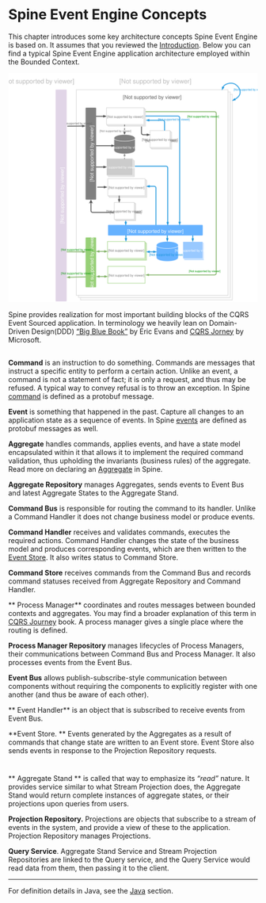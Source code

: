   

# Spine Event Engine Concepts

This chapter introduces some key architecture concepts Spine Event Engine is based on. It assumes that you reviewed the [Introduction](README.md).
Below you can find a typical Spine Event Engine application architecture employed within the Bounded Context.


![Spine Event Engine Diagram](Diagram-SpineEventEngine.svg)

Spine provides realization for most important building blocks of the CQRS Event Sourced application. In terminology we heavily lean on Domain-Driven Design(DDD) [“Big Blue Book”](http://www.amazon.com/Domain-Driven-Design-Tackling-Complexity-Software/dp/0321125215) by Eric Evans and [CQRS Jorney](https://msdn.microsoft.com/en-us/library/jj554200.aspx) by Microsoft.  


## 

**Command** is an instruction to do something. Commands are messages that instruct a specific entity to perform a certain action. Unlike an event, a command is not a statement of fact; it is only a request, and thus may be refused. A typical way to convey refusal is to throw an exception. In Spine [command](/java/commands.md) is defined as a protobuf message.

**Event** is something that happened in the past.
Capture all changes to an application state as a sequence of events. In Spine [events](/java/event.md) are defined as protobuf messages as well.

**Aggregate** handles commands, applies events, and have a state model encapsulated within it that allows it to implement the required command validation, thus upholding the invariants (business rules) of the aggregate.
Read more on declaring an [Aggregate](/java/aggregate.md) in Spine.

**Aggregate Repository** manages Aggregates, sends events to Event Bus and latest Aggregate States to the Aggregate Stand.

**Command Bus** is responsible for routing the command to its handler. Unlike a Command Handler it does not change business model or produce events.

**Command Handler** receives and validates commands, executes the required actions.
Command Handler changes the state of the business model and produces corresponding events, which are then written to the [Event Store](#eventstore). It also writes status to Command Store.

**Command Store** receives commands from the Command Bus and records command statuses received from Aggregate Repository and Command Handler.

** Process Manager** coordinates and routes messages between bounded contexts and aggregates. You may find a broader explanation of this term  in [CQRS Journey](https://msdn.microsoft.com/en-us/library/jj591569.aspx) book. A process manager gives a single place where the routing is defined.

**Process Manager Repository** manages lifecycles of Process Managers, their communications between Command Bus and Process Manager. It also processes events from the Event Bus.


**Event Bus** allows publish-subscribe-style communication between components without requiring the components to explicitly register with one another (and thus be aware of each other).

** Event Handler** is an object that is subscribed to receive events from Event Bus.

  <a name = "eventstore"></a>
  **Event Store. ** Events generated by the Aggregates as a result of commands that change state are written to an Event store. Event Store also sends events in response to the Projection Repository requests.
 
#  
  
  ** Aggregate Stand ** is called that way to emphasize its _“read”_ nature. It provides service similar to what Stream Projection does, the Aggregate Stand would return complete instances of aggregate states, or their projections upon queries from users.

**Projection Repository.** Projections are objects that subscribe to a stream of events in the system, and provide a view of these to the application. Projection Repository manages Projections.

**Query Service**. Aggregate Stand Service and Stream Projection Repositories are linked to the Query service, and the Query Service would read data from them, then passing it to the client.


___

For definition details in Java, see the [Java](/java/README.md) section.
